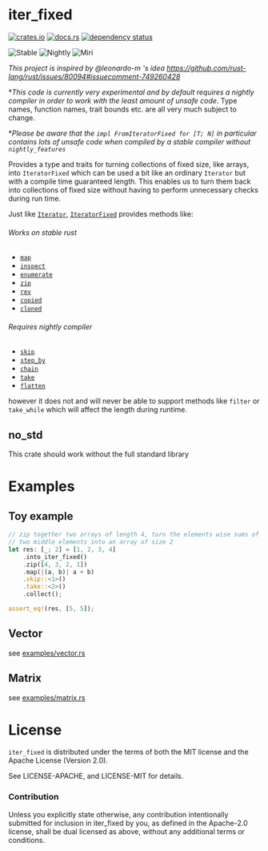 # iter_fixed

[![crates.io](https://img.shields.io/crates/v/iter_fixed.svg)](https://crates.io/crates/iter_fixed)
[![docs.rs](https://docs.rs/iter_fixed/badge.svg)](https://docs.rs/iter_fixed/)
[![dependency status](https://deps.rs/crate/iter_fixed/0.2.0/status.svg)](https://deps.rs/crate/iter_fixed/0.2.0)

![Stable](https://github.com/usbalbin/iter_fixed/actions/workflows/stable.yml/badge.svg)
![Nightly](https://github.com/usbalbin/iter_fixed/actions/workflows/nightly.yml/badge.svg)
![Miri](https://github.com/usbalbin/iter_fixed/actions/workflows/miri.yml/badge.svg)

*This project is inspired by @leonardo-m 's idea https://github.com/rust-lang/rust/issues/80094#issuecomment-749260428*

**This code is currently very experimental and by default requires a nightly compiler
in order to work with *the least amount of unsafe code**. Type names, function names,
trait bounds etc. are all very much subject to change. 

**Please be aware that the `impl FromIteratorFixed for [T; N]` in particular contains lots of
unsafe code when compiled by a stable compiler without `nightly_features`*

Provides a type and traits for turning collections of fixed size, like arrays,
into `IteratorFixed` which can be used a bit like an ordinary `Iterator` but
with a compile time guaranteed length. This enables us to turn them back into
collections of fixed size without having to perform unnecessary checks during
run time.

Just like [`Iterator`](https://doc.rust-lang.org/std/iter/trait.Iterator.html), [`IteratorFixed`](https://docs.rs/iter_fixed/latest/iter_fixed/struct.IteratorFixed.html) provides methods like:

###### Works on stable rust
* [`map`](https://docs.rs/iter_fixed/latest/iter_fixed/struct.IteratorFixed.html#method.map)
* [`inspect`](https://docs.rs/iter_fixed/latest/iter_fixed/struct.IteratorFixed.html#method.inspect)
* [`enumerate`](https://docs.rs/iter_fixed/latest/iter_fixed/struct.IteratorFixed.html#method.enumerate)
* [`zip`](https://docs.rs/iter_fixed/latest/iter_fixed/struct.IteratorFixed.html#method.zip)
* [`rev`](https://docs.rs/iter_fixed/latest/iter_fixed/struct.IteratorFixed.html#method.rev)
* [`copied`](https://docs.rs/iter_fixed/latest/iter_fixed/struct.IteratorFixed.html#method.copied)
* [`cloned`](https://docs.rs/iter_fixed/latest/iter_fixed/struct.IteratorFixed.html#method.cloned)

###### Requires nightly compiler
* [`skip`](https://docs.rs/iter_fixed/latest/iter_fixed/struct.IteratorFixed.html#method.skip)
* [`step_by`](https://docs.rs/iter_fixed/latest/iter_fixed/struct.IteratorFixed.html#method.step_by)
* [`chain`](https://docs.rs/iter_fixed/latest/iter_fixed/struct.IteratorFixed.html#method.chain)
* [`take`](https://docs.rs/iter_fixed/latest/iter_fixed/struct.IteratorFixed.html#method.take)
* [`flatten`](https://docs.rs/iter_fixed/latest/iter_fixed/struct.IteratorFixed.html#method.flatten)

however it does not and will never be able to support methods like `filter` or `take_while` which will affect the length during runtime.

## no_std

This crate should work without the full standard library

# Examples

## Toy example

```rust
// zip together two arrays of length 4, turn the elements wise sums of the
// two middle elements into an array of size 2
let res: [_; 2] = [1, 2, 3, 4]
    .into_iter_fixed()
    .zip([4, 3, 2, 1])
    .map(|(a, b)| a + b)
    .skip::<1>()
    .take::<2>()
    .collect();

assert_eq!(res, [5, 5]);
```

## Vector
see [examples/vector.rs](https://github.com/usbalbin/iter_fixed/blob/master/examples/vector.rs)

## Matrix

see [examples/matrix.rs](https://github.com/usbalbin/iter_fixed/blob/master/examples/matrix.rs)

# License
`iter_fixed` is distributed under the terms of both the MIT license and
the Apache License (Version 2.0).

See LICENSE-APACHE, and LICENSE-MIT for details.

### Contribution
Unless you explicitly state otherwise, any contribution intentionally submitted for inclusion in iter_fixed by you, as defined in the Apache-2.0 license, shall be dual licensed as above, without any additional terms or conditions.
